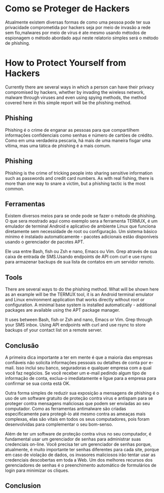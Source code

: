 # Como se Proteger de Hackers 
 
Atualmente existem diversas formas de como uma pessoa pode ter sua privacidade comprometida por hackers seja por meio de invasão a rede sem fio,malwares por meio de vírus é ate mesmo usando métodos de espionagem o método abordado aqui neste relatorio simples será o método de phishing.   
 
# How to Protect Yourself from Hackers   
 
Currently there are several ways in which a person can have their privacy compromised by hackers, whether by invading the wireless network, malware through viruses and even using spying methods, the method covered here in this simple report will be the phishing method. 
  
## Phishing 

Phishing é o crime de enganar as pessoas para que compartilhem informações confidenciais como senhas e número de cartões de crédito. Como em uma verdadeira pescaria, há mais de uma maneira fisgar uma vítima, mas uma tática de phishing é a mais comum. 

## Phishing 

Phishing is the crime of tricking people into sharing sensitive information such as passwords and credit card numbers. As with real fishing, there is more than one way to snare a victim, but a phishing tactic is the most common. 

## Ferramentas 

Existem diversos meios para se onde pode se fazer o método de phishing. O que sera mostrado aqui como exemplo sera a ferramenta TERMUX, é um emulador de terminal Android e aplicativo de ambiente Linux que funciona diretamente sem necessidade de root ou configuração. Um sistema básico mínimo é instalado automaticamente - pacotes adicionais estão disponíveis usando o gerenciador de pacotes APT.

Ele usa entre Bash, fish ou Zsh e nano, Emacs ou Vim. Grep através de sua caixa de entrada de SMS.Usando endpoints de API com curl e use rsync para armazenar backups de sua lista de contatos em um servidor remoto.

## Tools

There are several ways to do the phishing method. What will be shown here as an example will be the TERMUX tool, it is an Android terminal emulator and Linux environment application that works directly without root or configuration. A minimal base system is installed automatically - additional packages are available using the APT package manager.

It uses between Bash, fish or Zsh and nano, Emacs or Vim. Grep through your SMS inbox. Using API endpoints with curl and use rsync to store backups of your contact list on a remote server.

## Conclusão

A primeira dica importante a ter em mente é que a maioria das empresas confiáveis não solicita informações pessoais ou detalhes de conta por e-mail. Isso inclui seu banco, seguradoras e qualquer empresa com a qual você faz negócios. Se você receber um e-mail pedindo algum tipo de informação de conta, exclua-o imediatamente e ligue para a empresa para confirmar se sua conta está OK.

Outra forma simples de reduzir sua exposição a mensagens de phishing é o uso de um software gratuito de proteção contra vírus e antispam para se proteger contra mensagens maliciosas que podem ser enviadas ao seu computador. Como as ferramentas antimalware são criadas especificamente para protegê-lo até mesmo contra as ameaças mais complexas, elas são vitais em todos os seus computadores, pois foram desenvolvidas para complementar o seu bom-senso.

Além de ter um software de proteção contra vírus no seu computador, é fundamental usar um gerenciador de senhas para administrar suas credenciais on-line. Você precisa ter um gerenciador de senhas porque, atualmente, é muito importante ter senhas diferentes para cada site, porque em caso de violação de dados, os invasores maliciosos irão tentar usar as credenciais descobertas em toda a Web. Um dos melhores recursos dos gerenciadores de senhas é o preenchimento automático de formulários de login para minimizar os cliques.

## Conclusion
